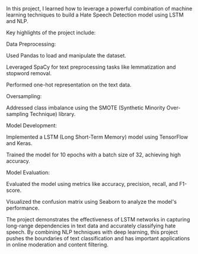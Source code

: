 In this project, I learned how to leverage a powerful combination of machine learning techniques to build a Hate Speech Detection model using LSTM and NLP.

Key highlights of the project include:

Data Preprocessing:

Used Pandas to load and manipulate the dataset.

Leveraged SpaCy for text preprocessing tasks like lemmatization and stopword removal.

Performed one-hot representation on the text data.


Oversampling:

Addressed class imbalance using the SMOTE (Synthetic Minority Over-sampling Technique) library.


Model Development:

Implemented a LSTM (Long Short-Term Memory) model using TensorFlow and Keras.

Trained the model for 10 epochs with a batch size of 32, achieving high accuracy.


Model Evaluation:

Evaluated the model using metrics like accuracy, precision, recall, and F1-score.

Visualized the confusion matrix using Seaborn to analyze the model's performance.

The project demonstrates the effectiveness of LSTM networks in capturing long-range dependencies in text data and accurately classifying hate speech. 
By combining NLP techniques with deep learning, this project pushes the boundaries of text classification and has important applications in online moderation and content filtering.
